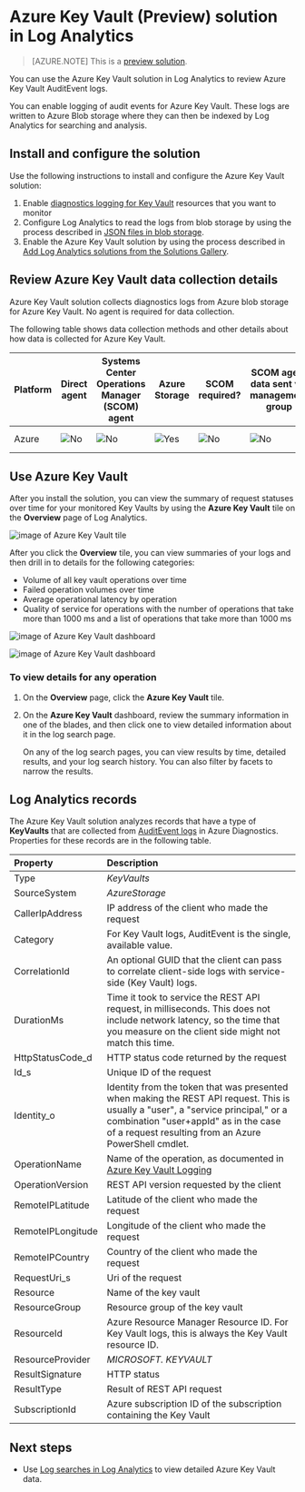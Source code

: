 <properties
    pageTitle="Azure Key Vault solution in Log Analytics | Microsoft Azure"
    description="You can use the Azure Key Vault solution in Log Analytics to review Azure Key Vault logs."
    services="log-analytics"
    documentationCenter=""
    authors="richrundmsft"
    manager="jochan"
    editor=""/>

<tags
    ms.service="log-analytics"
    ms.workload="na"
    ms.tgt_pltfrm="na"
    ms.devlang="na"
    ms.topic="article"
    ms.date="07/12/2016"
    ms.author="richrund"/>

# <a name="azure-key-vault-preview-solution-in-log-analytics"></a>Azure Key Vault (Preview) solution in Log Analytics

>[AZURE.NOTE] This is a [preview solution](log-analytics-add-solutions.md#log-analytics-preview-solutions-and-features).

You can use the Azure Key Vault solution in Log Analytics to review Azure Key Vault AuditEvent logs.

You can enable logging of audit events for Azure Key Vault. These logs are written to Azure Blob storage where they can then be indexed by Log Analytics for searching and analysis.

## <a name="install-and-configure-the-solution"></a>Install and configure the solution

Use the following instructions to install and configure the Azure Key Vault solution:

1.  Enable [diagnostics logging for Key Vault](../key-vault/key-vault-logging.md) resources that you want to monitor
2.  Configure Log Analytics to read the logs from blob storage by using the process described in [JSON files in blob storage](../log-analytics/log-analytics-azure-storage-json.md).
3.  Enable the Azure Key Vault solution by using the process described in [Add Log Analytics solutions from the Solutions Gallery](log-analytics-add-solutions.md).  

## <a name="review-azure-key-vault-data-collection-details"></a>Review Azure Key Vault data collection details

Azure Key Vault solution collects diagnostics logs from Azure blob storage for Azure Key Vault.
No agent is required for data collection.

The following table shows data collection methods and other details about how data is collected for Azure Key Vault.

| Platform | Direct agent | Systems Center Operations Manager (SCOM) agent | Azure Storage | SCOM required? | SCOM agent data sent via management group | Collection frequency |
|---|---|---|---|---|---|---|
|Azure|![No](./media/log-analytics-azure-keyvault/oms-bullet-red.png)|![No](./media/log-analytics-azure-keyvault/oms-bullet-red.png)|![Yes](./media/log-analytics-azure-keyvault/oms-bullet-green.png)|            ![No](./media/log-analytics-azure-keyvault/oms-bullet-red.png)|![No](./media/log-analytics-azure-keyvault/oms-bullet-red.png)| 10 minutes|

## <a name="use-azure-key-vault"></a>Use Azure Key Vault

After you install the solution, you can view the summary of request statuses over time for your monitored Key Vaults by using the **Azure Key Vault** tile on the **Overview** page of Log Analytics.

![image of Azure Key Vault tile](./media/log-analytics-azure-keyvault/log-analytics-keyvault-tile.png)

After you click the **Overview** tile, you can view summaries of your logs and then drill in to details for the following categories:

- Volume of all key vault operations over time
- Failed operation volumes over time
- Average operational latency by operation
- Quality of service for operations with the number of operations that take more than 1000 ms and a list of operations that take more than 1000 ms

![image of Azure Key Vault dashboard](./media/log-analytics-azure-keyvault/log-analytics-keyvault01.png)

![image of Azure Key Vault dashboard](./media/log-analytics-azure-keyvault/log-analytics-keyvault02.png)

### <a name="to-view-details-for-any-operation"></a>To view details for any operation

1. On the **Overview** page, click the **Azure Key Vault** tile.
2. On the **Azure Key Vault** dashboard, review the summary information in one of the blades, and then click one to view detailed information about it in the log search page.

    On any of the log search pages, you can view results by time, detailed results, and your log search history. You can also filter by facets to narrow the results.

## <a name="log-analytics-records"></a>Log Analytics records

The Azure Key Vault solution analyzes records that have a type of **KeyVaults** that are collected from [AuditEvent logs](../key-vault/key-vault-logging.md) in Azure Diagnostics.  Properties for these records are in the following table.  

| Property | Description |
|:--|:--|
| Type | *KeyVaults* |
| SourceSystem | *AzureStorage* |
| CallerIpAddress | IP address of the client who made the request |
| Category      | For Key Vault logs, AuditEvent is the single, available value.|
| CorrelationId | An optional GUID that the client can pass to correlate client-side logs with service-side (Key Vault) logs. |
| DurationMs | Time it took to service the REST API request, in milliseconds. This does not include network latency, so the time that you measure on the client side might not match this time. |
| HttpStatusCode_d | HTTP status code returned by the request |
| Id_s       | Unique ID of the request |
| Identity_o | Identity from the token that was presented when making the REST API request. This is usually a "user", a "service principal," or a combination "user+appId" as in the case of a request resulting from an Azure PowerShell cmdlet. |
| OperationName      | Name of the operation, as documented in [Azure Key Vault Logging](../key-vault/key-vault-logging.md)|
| OperationVersion      | REST API version requested by the client|
| RemoteIPLatitude | Latitude of the client who made the request |
| RemoteIPLongitude | Longitude of the client who made the request |
| RemoteIPCountry | Country of the client who made the request  |
| RequestUri_s | Uri of the request |
| Resource   | Name of the key vault |
| ResourceGroup | Resource group of the key vault |
| ResourceId | Azure Resource Manager Resource ID. For Key Vault logs, this is always the Key Vault resource ID. |
| ResourceProvider | *MICROSOFT. KEYVAULT* |
| ResultSignature  | HTTP status|
| ResultType      | Result of REST API request|
| SubscriptionId | Azure subscription ID of the subscription containing the Key Vault |


## <a name="next-steps"></a>Next steps

- Use [Log searches in Log Analytics](log-analytics-log-searches.md) to view detailed Azure Key Vault data.
